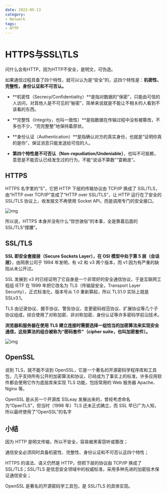```yaml
---
date: 2022-05-13
category:
- Network
tags:
- HTTP
---
```


# HTTPS与SSL\TLS

问什么会有HTTP，因为HTTP不安全，是明文，可伪造。

如果通信过程具备了四个特性，就可以认为是“安全”的，这四个特性是：**机密性、完整性，身份认证和不可否认。**

- **机密性（Secrecy/Confidentiality）**是指对数据的“保密”，只能由可信的人访问，对其他人是不可见的“秘密”，简单来说就是不能让不相关的人看到不该看的东西。

- **完整性（Integrity，也叫一致性）**是指数据在传输过程中没有被篡改，不多也不少，“完完整整”地保持着原状。
- **身份认证（Authentication）**是指确认对方的真实身份，也就是“证明你真的是你”，保证消息只能发送给可信的人。
- **第四个特性是不可否认（Non-repudiation/Undeniable）**，也叫不可抵赖，意思是不能否认已经发生过的行为，不能“说话不算数”“耍赖皮”。

## HTTPS

HTTPS 名字里的“S”，它把 HTTP 下层的传输协议由 TCP/IP 换成了 SSL/TLS，由“HTTP over TCP/IP”变成了“HTTP over SSL/TLS”，让 HTTP 运行在了安全的 SSL/TLS 协议上，收发报文不再使用 Socket API，而是调用专门的安全接口。

![img](https://my-doc-1259409954.file.myqcloud.com/MyImages/50d57e18813e18270747806d5d73f0a3.png)

所以说，HTTPS 本身并没有什么“惊世骇俗”的本事，全是靠着后面的 SSL/TLS“撑腰”。

## SSL/TLS

**SSL 即安全套接层（Secure Sockets Layer），在 OSI 模型中处于第 5 层（会话层）**，由网景公司于 1994 年发明，有 v2 和 v3 两个版本，而 v1 因为有严重的缺陷从未公开过。

SSL 发展到 v3 时已经证明了它自身是一个非常好的安全通信协议，于是互联网工程组 IETF 在 1999 年把它改名为 TLS（传输层安全，Transport Layer Security），正式标准化，版本号从 1.0 重新算起，所以 TLS1.0 实际上就是 SSLv3.1。

TLS 由记录协议、握手协议、警告协议、变更密码规范协议、扩展协议等几个子协议组成，综合使用了对称加密、非对称加密、身份认证等许多密码学前沿技术。

**浏览器和服务器在使用 TLS 建立连接时需要选择一组恰当的加密算法来实现安全通信，这些算法的组合被称为“密码套件”（cipher suite，也叫加密套件）。**

![img](https://my-doc-1259409954.file.myqcloud.com/MyImages/5ead57e03f127ea8f244d715186adb24.png)

## OpenSSL

说到 TLS，就不能不谈到 OpenSSL，它是一个著名的开源密码学程序库和工具包，几乎支持所有公开的加密算法和协议，已经成为了事实上的标准，许多应用软件都会使用它作为底层库来实现 TLS 功能，包括常用的 Web 服务器 Apache、Nginx 等。

OpenSSL 是从另一个开源库 SSLeay 发展出来的，曾经考虑命名为“OpenTLS”，但当时（1998 年）TLS 还未正式确立，而 SSL 早已广为人知，所以最终使用了“OpenSSL”的名字

## 小结

因为 HTTP 是明文传输，所以不安全，容易被黑客窃听或篡改；

通信安全必须同时具备机密性、完整性、身份认证和不可否认这四个特性；

HTTPS 的语法、语义仍然是 HTTP，但把下层的协议由 TCP/IP 换成了 SSL/TLS；SSL/TLS 是信息安全领域中的权威标准，采用多种先进的加密技术保证通信安全；

OpenSSL 是著名的开源密码学工具包，是 SSL/TLS 的具体实现。
